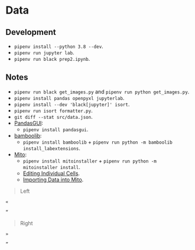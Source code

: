 # Data

## Development

- `pipenv install --python 3.8 --dev`.
- `pipenv run jupyter lab`.
- `pipenv run black prep2.ipynb`.

## Notes

- `pipenv run black get_images.py` and `pipenv run python get_images.py`.
- `pipenv install pandas openpyxl jupyterlab`.
- `pipenv install --dev 'black[jupyter]' isort`.
- `pipenv run isort formatter.py`.
- `git diff --stat src/data.json`.
- [PandasGUI](https://github.com/adamerose/PandasGUI):
  - `pipenv install pandasgui`.
- [bamboolib](https://bamboolib.8080labs.com/):
  - `pipenv install bamboolib` + `pipenv run python -m bamboolib install_labextensions`.
- [Mito](https://www.trymito.io/):
  - `pipenv install mitoinstaller` + `pipenv run python -m mitoinstaller install`.
  - [Editing Individual Cells](https://docs.trymito.io/getting-started/installing-mito).
  - [Importing Data into Mito](https://docs.trymito.io/how-to/importing-data-to-mito).

> Left

```text
«
```

```text
“
```

> Right

```text
»
```

```text
”
```
